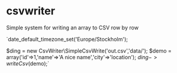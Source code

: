 csvwriter
=========

Simple system for writing an array to CSV row by row

`date_default_timezone_set('Europe/Stockholm');

$ding = new CsvWriter\SimpleCsvWrite('out.csv','data/');
$demo = array('id'=>1,'name'=>'A nice name','city'=>'location');
$ding->writeCsv($demo);`